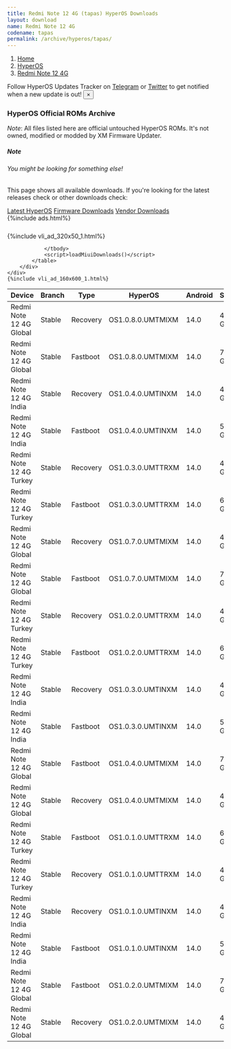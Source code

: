 ```yaml
---
title: Redmi Note 12 4G (tapas) HyperOS Downloads
layout: download
name: Redmi Note 12 4G
codename: tapas
permalink: /archive/hyperos/tapas/
---
```

<nav aria-label="breadcrumb">
    <ol class="breadcrumb">
        <li class="breadcrumb-item"><a href="/">Home</a></li>
        <li class="breadcrumb-item"><a href="/hyperos/">HyperOS</a></li>
        <li class="breadcrumb-item active" aria-current="page"><a href="/hyperos/tapas/">Redmi Note 12 4G</a></li>
    </ol>
</nav>
<div class="alert alert-primary alert-dismissible fade show" role="alert">
    Follow HyperOS Updates Tracker on <a href="https://t.me/MIUIUpdatesTracker" class="alert-link">Telegram</a>
     or <a href="https://twitter.com/MiFwUpdater" class="alert-link">Twitter</a> to get notified when a new update is out!
    <button type="button" class="close" data-dismiss="alert" aria-label="Close">
        <span aria-hidden="true">&times;</span>
    </button>
</div>

### HyperOS Official ROMs Archive
*Note*: All files listed here are official untouched HyperOS ROMs. It's not owned, modified or modded by XM Firmware Updater.
<div class="card">
  <div class="card-body">
    <h5 class="card-title">Note</h5>
    <h6 class="card-subtitle mb-2 text-muted">You might be looking for something else!</h6>
    <p class="card-text">This page shows all available downloads.
     If you're looking for the latest releases check or other downloads check:</p>
    <a href="/hyperos/tapas/" class="card-link">Latest HyperOS</a>
    <a href="/firmware/tapas/" class="card-link">Firmware Downloads</a>
    <a href="/vendor/tapas/" class="card-link">Vendor Downloads</a>
  </div>
</div>
{%include ads.html%}
<div class="row justify-content-center">
    <div class="col-10">
        <div class="table-responsive-md" style="margin-top: 25px;">
            {%include vli_ad_320x50_1.html%}
            <table id="miui" class="display dt-responsive nowrap compact table table-striped table-hover table-sm">
                <thead class="thead-dark">
                    <tr>
                        <th data-ref="device">Device</th>
                        <th data-ref="branch">Branch</th>
                        <th data-ref="type">Type</th>
                        <th data-ref="miui">HyperOS</th>
                        <th data-ref="android">Android</th>
                        <th data-ref="size">Size</th>
                        <th data-ref="size">Date</th>
                        <th data-ref="link">Link</th>
                    </tr>
                </thead>
                <tbody>
                <tr><td>Redmi Note 12 4G Global</td><td>Stable</td><td>Recovery</td><td>OS1.0.8.0.UMTMIXM</td><td>14.0</td><td>4.4 GB</td><td>2024-06-11</td><td><a href="/hyperos/tapas/stable/OS1.0.8.0.UMTMIXM/">Download</a></td></tr>
<tr><td>Redmi Note 12 4G Global</td><td>Stable</td><td>Fastboot</td><td>OS1.0.8.0.UMTMIXM</td><td>14.0</td><td>7.4 GB</td><td>2024-05-27</td><td><a href="/hyperos/tapas/stable/OS1.0.8.0.UMTMIXM/">Download</a></td></tr>
<tr><td>Redmi Note 12 4G India</td><td>Stable</td><td>Recovery</td><td>OS1.0.4.0.UMTINXM</td><td>14.0</td><td>4.3 GB</td><td>2024-05-09</td><td><a href="/hyperos/tapas/stable/OS1.0.4.0.UMTINXM/">Download</a></td></tr>
<tr><td>Redmi Note 12 4G India</td><td>Stable</td><td>Fastboot</td><td>OS1.0.4.0.UMTINXM</td><td>14.0</td><td>5.8 GB</td><td>2024-04-28</td><td><a href="/hyperos/tapas/stable/OS1.0.4.0.UMTINXM/">Download</a></td></tr>
<tr><td>Redmi Note 12 4G Turkey</td><td>Stable</td><td>Recovery</td><td>OS1.0.3.0.UMTTRXM</td><td>14.0</td><td>4.4 GB</td><td>2024-05-07</td><td><a href="/hyperos/tapas/stable/OS1.0.3.0.UMTTRXM/">Download</a></td></tr>
<tr><td>Redmi Note 12 4G Turkey</td><td>Stable</td><td>Fastboot</td><td>OS1.0.3.0.UMTTRXM</td><td>14.0</td><td>6.2 GB</td><td>2024-04-23</td><td><a href="/hyperos/tapas/stable/OS1.0.3.0.UMTTRXM/">Download</a></td></tr>
<tr><td>Redmi Note 12 4G Global</td><td>Stable</td><td>Recovery</td><td>OS1.0.7.0.UMTMIXM</td><td>14.0</td><td>4.4 GB</td><td>2024-04-19</td><td><a href="/hyperos/tapas/stable/OS1.0.7.0.UMTMIXM/">Download</a></td></tr>
<tr><td>Redmi Note 12 4G Global</td><td>Stable</td><td>Fastboot</td><td>OS1.0.7.0.UMTMIXM</td><td>14.0</td><td>7.2 GB</td><td>2024-04-16</td><td><a href="/hyperos/tapas/stable/OS1.0.7.0.UMTMIXM/">Download</a></td></tr>
<tr><td>Redmi Note 12 4G Turkey</td><td>Stable</td><td>Recovery</td><td>OS1.0.2.0.UMTTRXM</td><td>14.0</td><td>4.4 GB</td><td>2024-03-21</td><td><a href="/hyperos/tapas/stable/OS1.0.2.0.UMTTRXM/">Download</a></td></tr>
<tr><td>Redmi Note 12 4G Turkey</td><td>Stable</td><td>Fastboot</td><td>OS1.0.2.0.UMTTRXM</td><td>14.0</td><td>6.1 GB</td><td>2024-03-10</td><td><a href="/hyperos/tapas/stable/OS1.0.2.0.UMTTRXM/">Download</a></td></tr>
<tr><td>Redmi Note 12 4G India</td><td>Stable</td><td>Recovery</td><td>OS1.0.3.0.UMTINXM</td><td>14.0</td><td>4.3 GB</td><td>2024-03-06</td><td><a href="/hyperos/tapas/stable/OS1.0.3.0.UMTINXM/">Download</a></td></tr>
<tr><td>Redmi Note 12 4G India</td><td>Stable</td><td>Fastboot</td><td>OS1.0.3.0.UMTINXM</td><td>14.0</td><td>5.8 GB</td><td>2024-02-28</td><td><a href="/hyperos/tapas/stable/OS1.0.3.0.UMTINXM/">Download</a></td></tr>
<tr><td>Redmi Note 12 4G Global</td><td>Stable</td><td>Fastboot</td><td>OS1.0.4.0.UMTMIXM</td><td>14.0</td><td>7.1 GB</td><td>2024-02-26</td><td><a href="/hyperos/tapas/stable/OS1.0.4.0.UMTMIXM/">Download</a></td></tr>
<tr><td>Redmi Note 12 4G Global</td><td>Stable</td><td>Recovery</td><td>OS1.0.4.0.UMTMIXM</td><td>14.0</td><td>4.4 GB</td><td>2024-02-04</td><td><a href="/hyperos/tapas/stable/OS1.0.4.0.UMTMIXM/">Download</a></td></tr>
<tr><td>Redmi Note 12 4G Turkey</td><td>Stable</td><td>Fastboot</td><td>OS1.0.1.0.UMTTRXM</td><td>14.0</td><td>6.1 GB</td><td>2024-01-29</td><td><a href="/hyperos/tapas/stable/OS1.0.1.0.UMTTRXM/">Download</a></td></tr>
<tr><td>Redmi Note 12 4G Turkey</td><td>Stable</td><td>Recovery</td><td>OS1.0.1.0.UMTTRXM</td><td>14.0</td><td>4.4 GB</td><td>2024-01-18</td><td><a href="/hyperos/tapas/stable/OS1.0.1.0.UMTTRXM/">Download</a></td></tr>
<tr><td>Redmi Note 12 4G India</td><td>Stable</td><td>Recovery</td><td>OS1.0.1.0.UMTINXM</td><td>14.0</td><td>4.2 GB</td><td>2024-01-11</td><td><a href="/hyperos/tapas/stable/OS1.0.1.0.UMTINXM/">Download</a></td></tr>
<tr><td>Redmi Note 12 4G India</td><td>Stable</td><td>Fastboot</td><td>OS1.0.1.0.UMTINXM</td><td>14.0</td><td>5.8 GB</td><td>2023-12-22</td><td><a href="/hyperos/tapas/stable/OS1.0.1.0.UMTINXM/">Download</a></td></tr>
<tr><td>Redmi Note 12 4G Global</td><td>Stable</td><td>Fastboot</td><td>OS1.0.2.0.UMTMIXM</td><td>14.0</td><td>7.1 GB</td><td>2024-01-04</td><td><a href="/hyperos/tapas/stable/OS1.0.2.0.UMTMIXM/">Download</a></td></tr>
<tr><td>Redmi Note 12 4G Global</td><td>Stable</td><td>Recovery</td><td>OS1.0.2.0.UMTMIXM</td><td>14.0</td><td>4.4 GB</td><td>2023-12-18</td><td><a href="/hyperos/tapas/stable/OS1.0.2.0.UMTMIXM/">Download</a></td></tr>

                </tbody>
                <script>loadMiuiDownloads()</script>
            </table>
        </div>
    </div>
    {%include vli_ad_160x600_1.html%}
</div>
